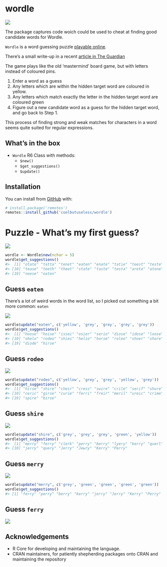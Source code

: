 
<!-- README.md is generated from README.Rmd. Please edit that file -->

# wordle

<!-- badges: start -->

![](https://img.shields.io/badge/cool-useless-green.svg)
<!-- badges: end -->

The package captures code woich could be used to cheat at finding good
candidate words for Wordle.

`Wordle` is a word guessing puzzle [playable
online](https://www.powerlanguage.co.uk/wordle/).

There’s a small write-up in a recent [article in The
Guardian](https://www.theguardian.com/games/2021/dec/23/what-is-wordle-the-new-viral-word-game-delighting-the-internet)

The game plays like the old ‘mastermind’ board game, but with letters
instead of coloured pins.

1.  Enter a word as a guess
2.  Any letters which are within the hidden target word are coloured in
    yellow.
3.  Any letters which match exactly the letter in the hidden target word
    are coloured green
4.  Figure out a new candidate word as a guess for the hidden target
    word, and go back to Step 1.

This process of finding strong and weak matches for characters in a word
seems quite suited for regular expressions.

## What’s in the box

-   `Wordle` R6 Class with methods:
    -   `$new()`
    -   `$get_suggestions()`
    -   `$update()`

## Installation

You can install from [GitHub](https://github.com/coolbutuseless/wordle)
with:

``` r
# install.package('remotes')
remotes::install_github('coolbutuseless/wordle')
```

# Puzzle - What’s my first guess?

<img src="man/figures/00.png" />

``` r
wordle <- Wordle$new(nchar = 5)
wordle$get_suggestions()
#>  [1] "otate" "tatta" "tenet" "eaten" "enate" "tatie" "teest" "teste" "setae"
#> [10] "tease" "teeth" "theet" "state" "taste" "testa" "arete" "atone" "eater"
#> [19] "neese" "oaten"
```

## Guess `eaten`

There’s a lot of weird words in the word list, so I picked out something
a bit more common: `eaten`

<img src="man/figures/01.png" />

``` r
wordle$update("eaten", c('yellow', 'grey', 'grey', 'grey', 'grey'))
wordle$get_suggestions()
#>  [1] "hoose" "hoise" "issei" "osier" "serio" "diose" "idose" "loose" "oside"
#> [10] "ohelo" "rodeo" "shies" "helio" "horse" "roleo" "shoer" "shore" "cooer"
#> [19] "diode" "hirse"
```

## Guess `rodeo`

<img src="man/figures/02.png" />

``` r
wordle$update("rodeo", c('yellow', 'grey', 'grey', 'yellow', 'grey'))
wordle$get_suggestions()
#>  [1] "hirse" "shire" "cheir" "cress" "swire" "crile" "serif" "shure" "cerci"
#> [10] "ceric" "girse" "curie" "ferri" "freir" "meril" "ureic" "crime" "fresh"
#> [19] "spire" "birse"
```

## Guess `shire`

<img src="man/figures/03.png" />

``` r
wordle$update("shire", c('grey', 'grey', 'grey', 'green', 'yellow'))
wordle$get_suggestions()
#>  [1] "merry" "ferry" "clerk" "perry" "berry" "lyery" "kerry" "querl" "becry"
#> [10] "jerry" "query" "Jerry" "Jewry" "Kerry" "Perry"
```

## Guess `merry`

<img src="man/figures/04.png" />

``` r
wordle$update("merry", c('grey', 'green', 'green', 'green', 'green'))
wordle$get_suggestions()
#> [1] "ferry" "perry" "berry" "kerry" "jerry" "Jerry" "Kerry" "Perry"
```

## Guess `ferry`

<img src="man/figures/05.png" />

## Acknowledgements

-   R Core for developing and maintaining the language.
-   CRAN maintainers, for patiently shepherding packages onto CRAN and
    maintaining the repository

